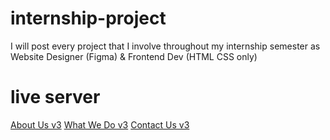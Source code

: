 # internship-project
I will post every project that I involve throughout my internship semester as Website Designer (Figma) &amp; Frontend Dev (HTML CSS only)

# live server
[About Us v3](https://aqilnuman23.github.io/internship-project/hr-updateddesign/aboutus-v3/index.html)
[What We Do v3](https://aqilnuman23.github.io/internship-project/hr-updateddesign/whatwedo-v3/index.html)
[Contact Us v3](https://aqilnuman23.github.io/internship-project/hr-updateddesign/contactus-v3/index.html)
